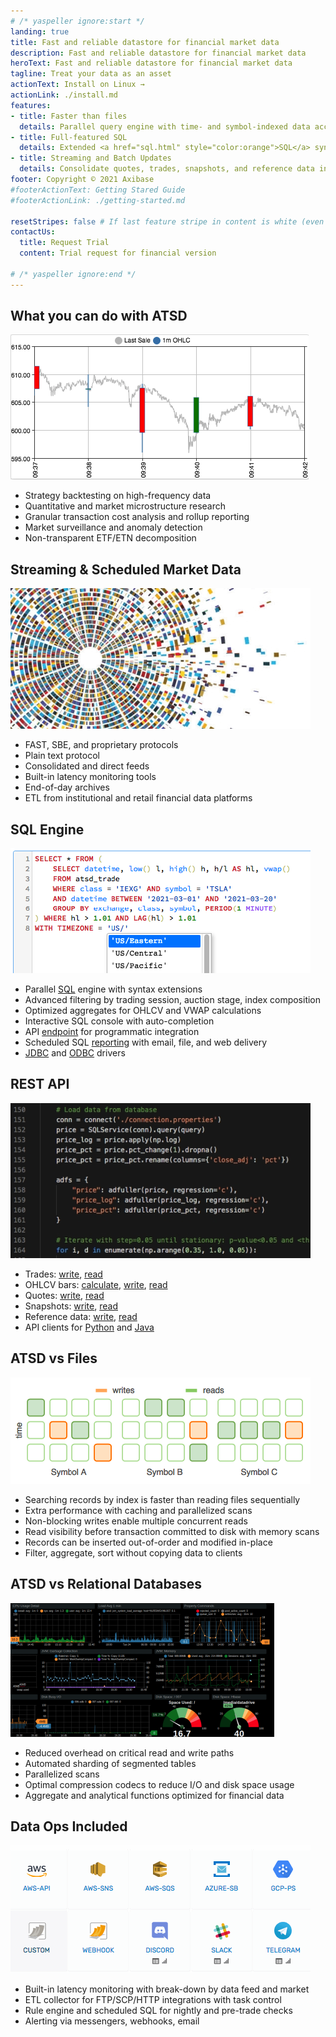 ```yaml
---
# /* yaspeller ignore:start */
landing: true
title: Fast and reliable datastore for financial market data
description: Fast and reliable datastore for financial market data
heroText: Fast and reliable datastore for financial market data
tagline: Treat your data as an asset
actionText: Install on Linux →
actionLink: ./install.md
features:
- title: Faster than files
  details: Parallel query engine with time- and symbol-indexed data access
- title: Full-featured SQL
  details: Extended <a href="sql.html" style="color:orange">SQL</a> syntax with advanced filtering and aggregations
- title: Streaming and Batch Updates
  details: Consolidate quotes, trades, snapshots, and reference data in one place
footer: Copyright © 2021 Axibase
#footerActionText: Getting Stared Guide
#footerActionLink: ./getting-started.md

resetStripes: false # If last feature stripe in content is white (even number of highlighted features), set it to true
contactUs:
  title: Request Trial
  content: Trial request for financial version

# /* yaspeller ignore:end */
---
```

<!-- markdownlint-disable MD002 MD041 MD012 -->
<article class="feature-highlight">

## What you can do with ATSD

<div class="feature-images">

![](./images/ohlc_1.png) <!-- yaspeller ignore -->

</div>

- Strategy backtesting on high-frequency data
- Quantitative and market microstructure research
- Granular transaction cost analysis and rollup reporting
- Market surveillance and anomaly detection
- Non-transparent ETF/ETN decomposition

</article>
<article class="feature-highlight">

## Streaming & Scheduled Market Data

<div class="feature-images">

![](./images/stock_5.png) <!-- yaspeller ignore -->

</div>

- FAST, SBE, and proprietary protocols
- Plain text protocol
- Consolidated and direct feeds
- Built-in latency monitoring tools
- End-of-day archives
- ETL from institutional and retail financial data platforms

</article>
<article class="feature-highlight">

## SQL Engine

<div class="feature-images">

![](./images/sql_2_iexg.png) <!-- yaspeller ignore -->

</div>

- Parallel [SQL](./sql.md) engine with syntax extensions
- Advanced filtering by trading session, auction stage, index composition
- Optimized aggregates for OHLCV and VWAP calculations
- Interactive SQL console with auto-completion
- API [endpoint](../sql/api.md) for programmatic integration
- Scheduled SQL [reporting](../sql/scheduled-sql.md) with email, file, and web delivery
- [JDBC](https://github.com/axibase/atsd-jdbc) and [ODBC](https://github.com/axibase/atsd-odbc) drivers

</article>
<article class="feature-highlight">

## REST API

<div class="feature-images">

![](./images/frac_diff_4.png) <!-- yaspeller ignore -->

</div>

- Trades: [write](./command-trade-insert.md), [read](./trades-export.md)
- OHLCV bars: [calculate](./ohlcv-export.md), [write](./session-summary-import-ohlcv.md), [read](./session-summary-export-ohlcv.md) <!-- yaspeller ignore -->
- Quotes: [write](./command-statistics-insert-quotes.md), [read](./session-summary-import-ohlcv.md)
- Snapshots: [write](./session-summary-import.md), [read](./session-summary-export.md)
- Reference data: [write](./command-instrument-entity.md), [read](./reference-export.md)
- API clients for [Python](https://github.com/axibase/atsd-api-python) and [Java](https://github.com/axibase/atsd-api-java)

</article>
<article class="feature-highlight">

## ATSD vs Files

<div class="feature-images">

![](./images/read_write_parallel.png) <!-- yaspeller ignore -->

</div>

- Searching records by index is faster than reading files sequentially
- Extra performance with caching and parallelized scans
- Non-blocking writes enable multiple concurrent reads
- Read visibility before transaction committed to disk with memory scans
- Records can be inserted out-of-order and modified in-place
- Filter, aggregate, sort without copying data to clients

</article>
<article class="feature-highlight">

## ATSD vs Relational Databases

<div class="feature-images">

![](./images/atsd_db_2.png) <!-- yaspeller ignore -->

</div>

- Reduced overhead on critical read and write paths
- Automated sharding of segmented tables
- Parallelized scans
- Optimal compression codecs to reduce I/O and disk space usage
- Aggregate and analytical functions optimized for financial data

</article>
<article class="feature-highlight">

## Data Ops Included

<div class="feature-images">

![](./images/chat_alerts_7.png) <!-- yaspeller ignore -->

</div>

- Built-in latency monitoring with break-down by data feed and market
- ETL collector for FTP/SCP/HTTP integrations with task control
- Rule engine and scheduled SQL for nightly and pre-trade checks
- Alerting via messengers, webhooks, email

</article>